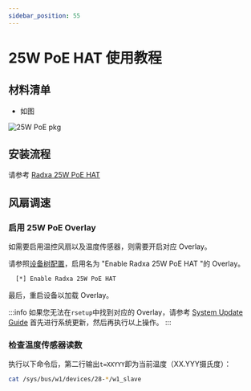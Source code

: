 ```yaml
---
sidebar_position: 55
---
```


# 25W PoE HAT 使用教程

## 材料清单

- 如图

![25W PoE pkg](/img/accessories/poe-hat/25w-poe-pkg.webp)

## 安装流程

请参考 [Radxa 25W PoE HAT](/accessories/radxa-25w-poe)

## 风扇调速

### 启用 25W PoE Overlay

如需要启用温控风扇以及温度传感器，则需要开启对应 Overlay。

请参照[设备树配置](/radxa-os/rsetup/devicetree#how-to-enable-an-overlay)，启用名为 "Enable Radxa 25W PoE HAT "的 Overlay。

```bash
  [*] Enable Radxa 25W PoE HAT
```

最后，重启设备以加载 Overlay。

:::info
如果您无法在`rsetup`中找到对应的 Overlay，请参考 [System Update Guide](/radxa-os/rsetup#system-update) 首先进行系统更新，然后再执行以上操作。
:::

### 检查温度传感器读数

执行以下命令后，第二行输出`t=XXYYY`即为当前温度（XX.YYY摄氏度）：

```bash
cat /sys/bus/w1/devices/28-*/w1_slave
```
